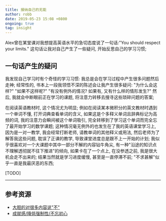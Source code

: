 ```yaml
---
title: 接纳自己的无能
author: robb
date: 2019-05-23 15:08 +0800
ongoing: true
tag: insight
---
```


Alex曾在某堂课对我想提高英语水平的急切态度说了一句话:"You should respect your limits." 这句话让我对自己产生了一些疑问, 开始反思自己的学习习惯;

<!--
Once I was having a class with teacher Alex, I talked about my urge to improve my English skill and she said "You should respect your limits." These words makes me think of the learning methods I've used so far.
-->

## 一句话产生的疑问

我发现自己学习时有个奇怪的学习习惯: 我总是会在学习过程中产生很多问题然后走神; 经常性的, 书本上一段我领悟不深的陈述会让我产生很多疑问: "为什么会这样?" "如果不这样呢?" "有没有例外的情况? 如果有, 又有什么样的情形发生?" 然后, 我就会中断眼前正在学习的课题, 将注意力转移去搜寻这些琐碎问题的答案;

在阅读英语教材时, 这个情况尤为明显; 例如在阅读某本微积分的英文教材时遇到一个单词不懂, 打开词典查看单词的含义, 如果这是个多释义单词且辞典标记为高频的词, 我的注意力会瞬间被这个单词吸引, 完全转移到了学习这个单词而完全忘了最开始学习的数学课题; 这种情况毫无例外的也发生在了我的英语课堂学习上, 因为是一对一教学, 我会经常打断老师, 请教单词的其他释义或用法, 然后老师为了解答我这些问题, 耽误了正课的教学, 导致课堂进度总是跟不上一开始的计划; 我似乎很喜欢对一个大课题中其中一部分不解的内容钻牛角尖, 有一种"沿途的知识点不理解透彻就不往下推进"的倾向, 如果卡在了一个点上, 在没参透之前, 我是很大机会走不出来的; 结果当然就是学习进度缓慢, 甚至是一直停滞不前; "不求甚解"似乎一直是我最厌恶的东西;

[TODO]

---

## 参考资源
* [大胆的对很多内容说"不"](https://www.zhihu.com/question/35103080/answer/457627276)
* [成就感/降低强制性/不忘初心](https://www.zhihu.com/question/39666092/answer/82466738)